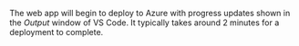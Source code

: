 The web app will begin to deploy to Azure with progress updates shown in the *Output* window of VS Code. It typically takes around 2 minutes for a deployment to complete.